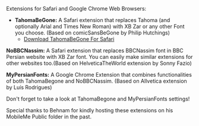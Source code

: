 Extensions for Safari and Google Chrome Web Browsers:

* **TahomaBeGone:** A Safari extension that replaces Tahoma (and optionally Arial and Times New Roman) with XB Zar or any other Font you choose. (Based on comicSansBeGone by Philip Hutchings)
    * [Download TahomaBeGone For Safari](https://github.com/openmac/extensions/blob/master/TahomaBeGone.safariextz?raw=true "Download TahomaBeGone For Safari")

**NoBBCNassim:** A Safari extension that replaces BBCNassim font in BBC Persian website with XB Zar font. You can easily make similar extensions for other websites too.(Based on HelveticaTheWorld extension by Sonny Fazio)

**MyPersianFonts:** A Google Chrome Extension that combines functionalities of both TahomaBegone and NoBBCNassim. (Based on Allvetica extension by Luís Rodrigues)

Don't forget to take a look at TahomaBegone and MyPersianFonts settings!

Special thanks to Behnam for kindly hosting these extensions on his MobileMe Public folder in the past.